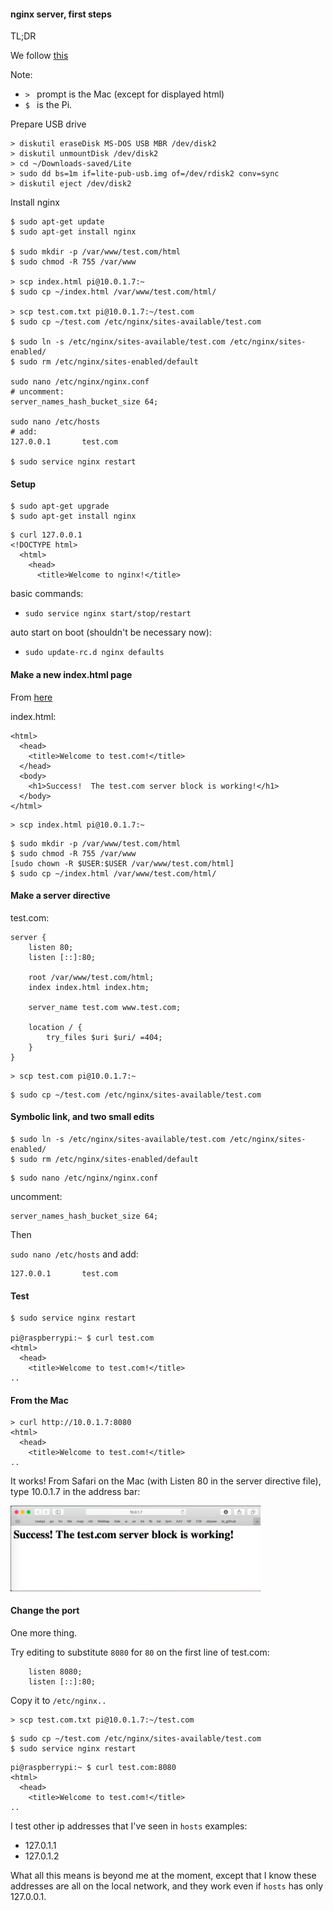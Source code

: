 #### nginx server, first steps

TL;DR

We follow [this](https://www.digitalocean.com/community/tutorials/how-to-install-nginx-on-ubuntu-14-04-lts)

Note:  

- ``> `` prompt is the Mac (except for displayed html)
- ``$ `` is the Pi.

Prepare USB drive

```
> diskutil eraseDisk MS-DOS USB MBR /dev/disk2
> diskutil unmountDisk /dev/disk2
> cd ~/Downloads-saved/Lite
> sudo dd bs=1m if=lite-pub-usb.img of=/dev/rdisk2 conv=sync
> diskutil eject /dev/disk2
```

Install nginx

```
$ sudo apt-get update
$ sudo apt-get install nginx

$ sudo mkdir -p /var/www/test.com/html
$ sudo chmod -R 755 /var/www

> scp index.html pi@10.0.1.7:~
$ sudo cp ~/index.html /var/www/test.com/html/

> scp test.com.txt pi@10.0.1.7:~/test.com
$ sudo cp ~/test.com /etc/nginx/sites-available/test.com

$ sudo ln -s /etc/nginx/sites-available/test.com /etc/nginx/sites-enabled/
$ sudo rm /etc/nginx/sites-enabled/default

sudo nano /etc/nginx/nginx.conf
# uncomment:
server_names_hash_bucket_size 64;

sudo nano /etc/hosts
# add:
127.0.0.1       test.com

$ sudo service nginx restart
```

#### Setup

```
$ sudo apt-get upgrade
$ sudo apt-get install nginx
```

```
$ curl 127.0.0.1
<!DOCTYPE html>
  <html>
    <head>
      <title>Welcome to nginx!</title>
```

basic commands:

- ``sudo service nginx start/stop/restart``

auto start on boot (shouldn't be necessary now):

- ``sudo update-rc.d nginx defaults``

#### Make a new index.html page

From [here](https://www.digitalocean.com/community/tutorials/how-to-set-up-nginx-server-blocks-virtual-hosts-on-ubuntu-14-04-lts)

index.html:

```
<html>
  <head>
    <title>Welcome to test.com!</title>
  </head>
  <body>
    <h1>Success!  The test.com server block is working!</h1>
  </body>
</html>
```

```
> scp index.html pi@10.0.1.7:~
```

```
$ sudo mkdir -p /var/www/test.com/html
$ sudo chmod -R 755 /var/www
[sudo chown -R $USER:$USER /var/www/test.com/html]
$ sudo cp ~/index.html /var/www/test.com/html/
```

#### Make a server directive

test.com:

```
server {
    listen 80;
    listen [::]:80;

    root /var/www/test.com/html;
    index index.html index.htm;

    server_name test.com www.test.com;

    location / {
        try_files $uri $uri/ =404;
    }
}
```

```
> scp test.com pi@10.0.1.7:~
```

```
$ sudo cp ~/test.com /etc/nginx/sites-available/test.com
```

#### Symbolic link, and two small edits

```
$ sudo ln -s /etc/nginx/sites-available/test.com /etc/nginx/sites-enabled/
$ sudo rm /etc/nginx/sites-enabled/default
```

```
$ sudo nano /etc/nginx/nginx.conf
```
uncomment:

```
server_names_hash_bucket_size 64;
```

Then

``sudo nano /etc/hosts`` and add:


```
127.0.0.1       test.com
```


#### Test

```
$ sudo service nginx restart

pi@raspberrypi:~ $ curl test.com
<html>
  <head>
    <title>Welcome to test.com!</title>
..
```

#### From the Mac


```
> curl http://10.0.1.7:8080
<html>
  <head>
    <title>Welcome to test.com!</title>
..
```

It works!  From Safari on the Mac (with Listen 80 in the server directive file), type 10.0.1.7 in the address bar:

<img src="figs/nginx1.png" style="width: 400px;" />

#### Change the port

One more thing.  

Try editing to substitute ``8080`` for ``80`` on the first line of test.com:

```
    listen 8080;
    listen [::]:80;
```

Copy it to ``/etc/nginx..``

```
> scp test.com.txt pi@10.0.1.7:~/test.com
```

```
$ sudo cp ~/test.com /etc/nginx/sites-available/test.com
$ sudo service nginx restart
```

```
pi@raspberrypi:~ $ curl test.com:8080
<html>
  <head>
    <title>Welcome to test.com!</title>
..
```

I test other ip addresses that I've seen in ``hosts`` examples:  

- 127.0.1.1
- 127.0.1.2

What all this means is beyond me at the moment, except that I know these addresses are all on the local network, and they work even if ``hosts`` has only 127.0.0.1.
